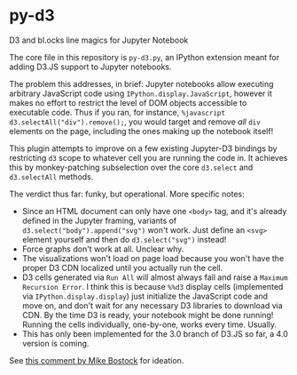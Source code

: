 # py-d3
D3 and bl.ocks line magics for Jupyter Notebook

The core file in this repository is `py-d3.py`, an IPython extension meant for adding D3.JS support to Jupyter notebooks.

The problem this addresses, in brief: Jupyter notebooks allow executing arbitrary JavaScript code using `IPython.display.JavaScript`, however it makes no effort to restrict the level of DOM objects accessible to executable code. Thus if you ran, for instance, `%javascript d3.selectAll("div").remove();`, you would target and remove *all* `div` elements on the page, including the ones making up the notebook itself!

This plugin attempts to improve on a few existing Jupyter-D3 bindings by restricting `d3` scope to whatever cell you are running the code in. It achieves this by monkey-patching subselection over the core `d3.select` and `d3.selectAll` methods.

The verdict thus far: funky, but operational. More specific notes:

* Since an HTML document can only have one `<body>` tag, and it's already defined in the Jupyter framing, variants of `d3.select("body").append("svg")` won't work. Just define an `<svg>` element yourself and then do `d3.select("svg")` instead!
* Force graphs don't work at all. Unclear why.
* The visualizations won't load on page load because you won't have the proper D3 CDN localized until you actually run the cell.
* D3 cells generated via `Run All` will almost always fail and raise a `Maximum Recursion Error`. I think this is because `%%d3` display cells (implemented via `IPython.display.display`) just initialize the JavaScript code and move on, and don't wait for any necessary D3 libraries to download via CDN. By the time D3 is ready, your notebook might be done running! Running the cells individually, one-by-one, works every time. Usually.
* This has only been implemented for the 3.0 branch of D3.JS so far, a 4.0 version is coming.

See [this comment by Mike Bostock](https://github.com/d3/d3/issues/2947) for ideation.

